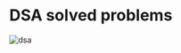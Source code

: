 # DSA solved problems




![dsa](https://github.com/Melkishitesfaye/DSA_solved_problems/assets/137913758/112f51c1-7905-46fd-b36d-f16ae15299dd)

